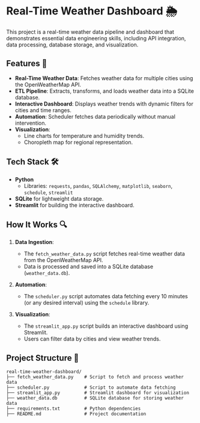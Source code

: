 # Real-Time Weather Dashboard 🌦️

This project is a real-time weather data pipeline and dashboard that demonstrates essential data engineering skills, including API integration, data processing, database storage, and visualization.

## Features 🚀
- **Real-Time Weather Data**: Fetches weather data for multiple cities using the OpenWeatherMap API.
- **ETL Pipeline**: Extracts, transforms, and loads weather data into a SQLite database.
- **Interactive Dashboard**: Displays weather trends with dynamic filters for cities and time ranges.
- **Automation**: Scheduler fetches data periodically without manual intervention.
- **Visualization**:
  - Line charts for temperature and humidity trends.
  - Choropleth map for regional representation.

## Tech Stack 🛠️
- **Python**
  - Libraries: `requests`, `pandas`, `SQLAlchemy`, `matplotlib`, `seaborn`, `schedule`, `streamlit`
- **SQLite** for lightweight data storage.
- **Streamlit** for building the interactive dashboard.

## How It Works 🔍

1. **Data Ingestion**: 
   - The `fetch_weather_data.py` script fetches real-time weather data from the OpenWeatherMap API.
   - Data is processed and saved into a SQLite database (`weather_data.db`).

2. **Automation**:
   - The `scheduler.py` script automates data fetching every 10 minutes (or any desired interval) using the `schedule` library.

3. **Visualization**:
   - The `streamlit_app.py` script builds an interactive dashboard using Streamlit.
   - Users can filter data by cities and view weather trends.

## Project Structure 📂

```plaintext
real-time-weather-dashboard/
├── fetch_weather_data.py    # Script to fetch and process weather data
├── scheduler.py             # Script to automate data fetching
├── streamlit_app.py         # Streamlit dashboard for visualization
├── weather_data.db          # SQLite database for storing weather data
├── requirements.txt         # Python dependencies
├── README.md                # Project documentation
